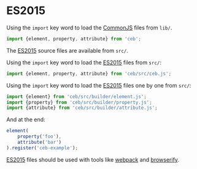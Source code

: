 # ES2015

Using the `import` key word to load the [CommonJS] files from `lib/`.
```javascript
import {element, property, attribute} from 'ceb';
```

The [ES2015] source files are available from `src/`.

Using the `import` key word to load the [ES2015] files from `src/`:
```javascript
import {element, property, attribute} from 'ceb/src/ceb.js';
```

Using the `import` key word to load the [ES2015] files one by one from `src/`:
```javascript
import {element} from 'ceb/src/builder/element.js';
import {property} from 'ceb/src/builder/property.js';
import {attribute} from 'ceb/src/builder/attribute.js';
```

And at the end:
```javascript
element(
    property('foo'),
    attribute('bar')
).register('ceb-example');
```

[ES2015] files should be used with tools like [webpack] and [browserify].

[CommonJS]: http://www.commonjs.org
[ES2015]: http://www.ecma-international.org/ecma-262/6.0
[webpack]: https://webpack.github.io
[browserify]: http://browserify.org
